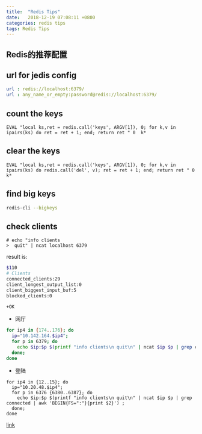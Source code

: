 ```yaml
---
title:  "Redis Tips"
date:   2018-12-19 07:08:11 +0800
categories: redis tips
tags: Redis Tips
---
```


## Redis的推荐配置


## url for jedis config
``` yml
url : redis://localhost:6379/
url : any_name_or_empty:password@redis://localhost:6379/
```


## count the keys
```
EVAL "local ks,ret = redis.call('keys', ARGV[1]), 0; for k,v in ipairs(ks) do ret = ret + 1; end; return ret " 0  k*
```


## clear the keys
```
EVAL "local ks,ret = redis.call('keys', ARGV[1]), 0; for k,v in ipairs(ks) do redis.call('del', v); ret = ret + 1; end; return ret " 0  k*
```

## find big keys
```bash
redis-cli --bigkeys
```


## check clients
```
# echo "info clients
>  quit" | ncat localhost 6379
```
result is:
```bash
$110
# Clients
connected_clients:29
client_longest_output_list:0
client_biggest_input_buf:5
blocked_clients:0

+OK
```

+ 网厅

```bash
for ip4 in {174..176}; do
  ip="10.142.164.$ip4";
  for p in 6379; do
    echo $ip:$p $(printf "info clients\n quit\n" | ncat $ip $p | grep connected | awk 'BEGIN{FS=":"}{print $2}') ;
  done;
done
```
+ 登陆

```
for ip4 in {12..15}; do
  ip="10.20.48.$ip4";
  for p in 6376 {6380..6387}; do
    echo $ip:$p $(printf "info clients\n quit\n" | ncat $ip $p | grep connected | awk 'BEGIN{FS=":"}{print $2}') ;
  done;
done
```
[link](#count-the-keys)
